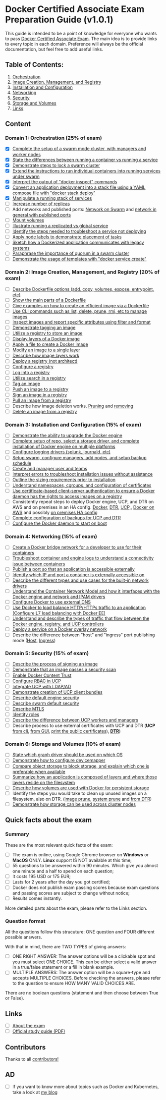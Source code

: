 # Docker Certified Associate Exam Preparation Guide (v1.0.1)

This guide is intended to be a point of knowledge for everyone who wants to pass [Docker Certified Associate Exam](https://blog.docker.com/2017/09/introducing-docker-global-professional-certification-program/). The main idea is to provide links to every topic in each domain. Preference will always be the official documentation, but feel free to add useful links.

## Table of Contents:
1. [Orchestration](https://github.com/Evalle/DCA/blob/master/README.md#domain-1-orchestration-25-of-exam)
2. [Image Creation, Management, and Registry](https://github.com/Evalle/DCA/blob/master/README.md#domain-2-image-creation-management-and-registry-20-of-exam)
3. [Installation and Configuration](https://github.com/Evalle/DCA/blob/master/README.md#domain-3-installation-and-configuration-15-of-exam)
4. [Networking](https://github.com/Evalle/DCA/blob/master/README.md#domain-4-networking-15-of-exam)
5. [Security](https://github.com/Evalle/DCA/blob/master/README.md#domain-5-security-15-of-exam)
6. [Storage and Volumes](https://github.com/Evalle/DCA/blob/master/README.md#domain-6-storage-and-volumes-10-of-exam)
7. [Links](https://github.com/evalle/dca#links)

## Content

### Domain 1: Orchestration (25% of exam)
- [x] [Complete the setup of a swarm mode cluster, with managers and worker nodes](https://docs.docker.com/engine/swarm/swarm-tutorial/create-swarm/)
- [x] [State the differences between running a container vs running a service](https://stackoverflow.com/a/43408904)
- [x] [Demonstrate steps to lock a swarm cluster](https://docs.docker.com/engine/swarm/swarm_manager_locking/)
- [x] [Extend the instructions to run individual containers into running services under swarm](https://docs.docker.com/engine/swarm/swarm-tutorial/deploy-service/)
- [x] [Interpret the output of "docker inspect" commands](https://docs.docker.com/engine/swarm/swarm-tutorial/inspect-service/)
- [x] [Convert an application deployment into a stack file using a YAML compose file with
"docker stack deploy"](https://docs.docker.com/engine/reference/commandline/stack_deploy/)
- [x] [Manipulate a running stack of services](https://docs.docker.com/engine/reference/commandline/stack_services/#related-commands)
- [ ] [Increase number of replicas](https://docs.docker.com/engine/reference/commandline/service_scale/)
- [ ] Add networks and published ports: [Network on Swarm](https://docs.docker.com/v17.09/engine/swarm/networking/) and [network in general with published ports](https://docs.docker.com/network/)
- [ ] [Mount volumes](https://docs.docker.com/storage/volumes/)
- [ ] [Illustrate running a replicated vs global service](https://docs.docker.com/engine/swarm/how-swarm-mode-works/services/#replicated-and-global-services)
- [ ] [Identify the steps needed to troubleshoot a service not deploying](https://success.docker.com/article/swarm-troubleshooting-methodology)
- [ ] [Apply node labels to demonstrate placement of tasks](https://docs.docker.com/engine/reference/commandline/node_update/)
- [ ] [Sketch how a Dockerized application communicates with legacy systems](https://docs.docker.com/config/containers/container-networking/)
- [ ] [Paraphrase the importance of quorum in a swarm cluster](https://docs.docker.com/engine/swarm/raft/)
- [ ] [Demonstrate the usage of templates with "docker service create"](https://docs.docker.com/engine/reference/commandline/service_create/#create-services-using-templates)

### Domain 2: Image Creation, Management, and Registry (20% of exam)
- [ ] [Describe Dockerfile options (add, copy, volumes, expose, entrypoint, etc)](https://docs.docker.com/engine/reference/builder/#from)
- [ ] [Show the main parts of a Dockerfile](https://docs.docker.com/engine/reference/builder/#dockerfile-examples)
- [ ] [Give examples on how to create an efficient image via a Dockerfile](https://docs.docker.com/engine/userguide/eng-image/dockerfile_best-practices/)
- [ ] [Use CLI commands such as list, delete, prune, rmi, etc to manage images](https://docs.docker.com/engine/reference/commandline/image/#usage)
- [ ] [Inspect images and report specific attributes using filter and format](https://docs.docker.com/engine/reference/commandline/inspect/#extended-description)
- [ ] [Demonstrate tagging an image](https://docs.docker.com/engine/reference/commandline/tag/)
- [ ] [Utilize a registry to store an image](https://docs.docker.com/registry/deploying/#run-a-local-registry)
- [ ] [Display layers of a Docker image](https://docs.docker.com/engine/reference/commandline/image_history/)
- [ ] [Apply a file to create a Docker image](https://docs.docker.com/engine/reference/commandline/image_load/)
- [ ] [Modify an image to a single layer](https://docs.docker.com/develop/develop-images/dockerfile_best-practices/#minimize-the-number-of-layers)
- [ ] [Describe how image layers work](https://docs.docker.com/storage/storagedriver/#images-and-layers)
- [ ] [Deploy a registry (not architect)](https://docs.docker.com/registry/deploying/)
- [ ] [Configure a registry](https://docs.docker.com/registry/configuration/)
- [ ] [Log into a registry](https://docs.docker.com/engine/reference/commandline/login/#parent-command)
- [ ] [Utilize search in a registry](https://docs.docker.com/engine/reference/commandline/search/)
- [ ] [Tag an image](https://docs.docker.com/engine/reference/commandline/tag/)
- [ ] [Push an image to a registry](https://docs.docker.com/engine/reference/commandline/push/)
- [ ] [Sign an image in a registry](https://docs.docker.com/datacenter/dtr/2.4/guides/user/manage-images/sign-images/)
- [ ] [Pull an image from a registry](https://docs.docker.com/engine/reference/commandline/pull/)
- [ ] Describe how image deletion works. [Pruning](https://docs.docker.com/config/pruning/) and [removing](https://docs.docker.com/engine/reference/commandline/rmi/)
- [ ] [Delete an image from a registry](https://docs.docker.com/datacenter/dtr/2.0/repos-and-images/delete-an-image/)

### Domain 3: Installation and Configuration (15% of exam)
- [ ] [Demonstrate the ability to upgrade the Docker engine](https://docs.docker.com/install/linux/docker-ce/ubuntu/#upgrade-docker-engine---community)
- [ ] [Complete setup of repo, select a storage driver, and complete installation of Docker
engine on multiple platforms](https://docs.docker.com/install/)
- [ ] [Configure logging drivers (splunk, journald, etc)](https://docs.docker.com/config/containers/logging/configure/)
- [ ] [Setup swarm, configure managers, add nodes, and setup backup schedule](https://docs.docker.com/engine/swarm/admin_guide/)
- [ ] [Create and manager user and teams](https://docs.docker.com/datacenter/dtr/2.4/guides/admin/manage-users/create-and-manage-teams/)
- [ ] [Interpret errors to troubleshoot installation issues without assistance](https://docs.docker.com/config/daemon/#troubleshoot-the-daemon)
- [ ] [Outline the sizing requirements prior to installation](https://docs.docker.com/datacenter/ucp/2.2/guides/admin/install/system-requirements/#hardware-and-software-requirements)
- [ ] [Understand namespaces, cgroups, and configuration of certificates](https://docs.docker.com/engine/docker-overview/#namespaces)
- [ ] [Use certificate-based client-server authentication to ensure a Docker daemon has the
rights to access images on a registry](https://docs.docker.com/engine/security/certificates/)
- [ ] Consistently repeat steps to deploy Docker engine, UCP, and DTR on AWS and on
premises in an HA config. [Docker,](https://docs.docker.com/install/linux/docker-ce/ubuntu/) [DTR,](https://docs.docker.com/datacenter/dtr/2.3/guides/admin/install/) [UCP,](https://docs.docker.com/ee/ucp/), [Docker on AWS](https://docs.docker.com/docker-for-aws/) and possibly [on premises HA config](https://docs.docker.com/engine/swarm/admin_guide/#add-manager-nodes-for-fault-tolerance)
- [ ] [Complete configuration of backups for UCP and DTR](https://docs.docker.com/datacenter/ucp/2.2/guides/admin/backups-and-disaster-recovery/)
- [ ] [Configure the Docker daemon to start on boot](https://docs.docker.com/install/linux/linux-postinstall/)

### Domain 4: Networking (15% of exam)
- [ ] [Create a Docker bridge network for a developer to use for their containers](https://docs.docker.com/network/network-tutorial-standalone/)
- [ ] [Troubleshoot container and engine logs to understand a connectivity issue between
containers](https://success.docker.com/article/troubleshooting-container-networking)
- [ ] [Publish a port so that an application is accessible externally](https://github.com/wsargent/docker-cheat-sheet#exposing-ports)
- [ ] [Identify which IP and port a container is externally accessible on](https://docs.docker.com/engine/reference/commandline/port/#examples)
- [ ] [Describe the different types and use cases for the built-in network drivers](https://blog.docker.com/2016/12/understanding-docker-networking-drivers-use-cases/)
- [ ] [Understand the Container Network Model and how it interfaces with the Docker engine
and network and IPAM drivers](https://success.docker.com/article/networking/)
- [ ] [Configure Docker to use external DNS](https://gist.github.com/Evalle/7b21e0357c137875a03480428a7d6bf6)
- [ ] [Use Docker to load balance HTTP/HTTPs traffic to an application (Configure L7 load
balancing with Docker EE)](https://docs.docker.com/datacenter/ucp/2.2/guides/admin/configure/use-a-load-balancer/#configuration-examples)
- [ ] [Understand and describe the types of traffic that flow between the Docker engine,
registry, and UCP controllers](https://success.docker.com/article/networking/)
- [ ] [Deploy a service on a Docker overlay network](https://docs.docker.com/network/overlay/)
- [ ] Describe the difference between "host" and "ingress" port publishing mode ([Host](https://docs.docker.com/engine/swarm/services/#publish-a-services-ports-directly-on-the-swarm-node), [Ingress](https://docs.docker.com/engine/swarm/ingress/))

### Domain 5: Security (15% of exam)
- [ ] [Describe the process of signing an image](https://docs.docker.com/engine/security/trust/content_trust/#push-trusted-content)
- [ ] [Demonstrate that an image passes a security scan](https://docs.docker.com/datacenter/dtr/2.5/guides/admin/configure/set-up-vulnerability-scans/)
- [ ] [Enable Docker Content Trust](https://docs.docker.com/engine/security/trust/content_trust/)
- [ ] [Configure RBAC in UCP](https://docs.docker.com/datacenter/ucp/2.2/guides/access-control/)
- [ ] [Integrate UCP with LDAP/AD](https://docs.docker.com/datacenter/ucp/2.2/guides/admin/configure/external-auth/)
- [ ] [Demonstrate creation of UCP client bundles](https://blog.docker.com/2017/09/get-familiar-docker-enterprise-edition-client-bundles/)
- [ ] [Describe default engine security](https://docs.docker.com/engine/security/security/)
- [ ] [Describe swarm default security](https://docs.docker.com/engine/swarm/how-swarm-mode-works/pki/)
- [ ] [Describe MTLS](https://diogomonica.com/2017/01/11/hitless-tls-certificate-rotation-in-go/)
- [ ] [Identity roles](https://docs.docker.com/datacenter/ucp/2.2/guides/access-control/permission-levels/#roles)
- [ ] [Describe the difference between UCP workers and managers](https://docs.docker.com/datacenter/ucp/2.2/guides/architecture/)
- [ ] Describe process to use external certificates with UCP and DTR (**UCP** [from cli](https://success.docker.com/article/how-do-i-provide-an-externally-generated-security-certificate-during-the-ucp-command-line-installation), [from GUI](https://docs.docker.com/ee/ucp/admin/configure/use-your-own-tls-certificates/#configure-ucp-to-use-your-own-tls-certificates-and-keys), [print the public certificates](https://docs.docker.com/datacenter/ucp/3.0/reference/cli/dump-certs/)), [**DTR**](https://docs.docker.com/ee/dtr/admin/configure/use-your-own-tls-certificates/))

### Domain 6: Storage and Volumes (10% of exam)
- [ ] [State which graph driver should be used on which OS](https://docs.docker.com/storage/storagedriver/select-storage-driver/)
- [ ] [Demonstrate how to configure devicemapper](https://docs.docker.com/storage/storagedriver/device-mapper-driver/#configure-docker-with-the-devicemapper-storage-driver)
- [ ] [Compare object storage to block storage, and explain which one is preferable when
available](https://rancher.com/block-object-file-storage-containers/)
- [ ] [Summarize how an application is composed of layers and where those layers reside on
the filesystem](https://docs.docker.com/storage/storagedriver/#images-and-layers)
- [ ] [Describe how volumes are used with Docker for persistent storage](https://docs.docker.com/storage/volumes/)
- [ ] Identify the steps you would take to clean up unused images on a filesystem, also on DTR.
([image prune](https://docs.docker.com/engine/reference/commandline/image_prune/), [system prune](https://docs.docker.com/engine/reference/commandline/system_prune/) and [from DTR](https://docs.docker.com/ee/dtr/user/manage-images/delete-images/))
- [ ] [Demonstrate how storage can be used across cluster nodes](https://docs.docker.com/engine/extend/legacy_plugins/#volume-plugins)

## Quick facts about the exam

  ### Summary
  These are the most relevant quick facts of the exam:

  - [ ] The exam is online, using Google Chrome browser on <B>Windows</B> or <B>MacOS</B> ONLY. <B>Linux</B> support IS NOT available at this time;
  - [ ] 55 questions to be answered within 90 minutes. Which give you almost one minute and a half to spend on each question;
  - [ ] It costs 195 USD or 175 EUR;
  - [ ] Lasts for 2 years after the day you got certified;
  - [ ] Docker does not publish exam passing scores because exam questions and passing scores are subject to change without notice;
  - [ ] Results comes instantly.

  More detailed parts about the exam, please refer to the Links section.

  ### Question format

  All the questions follow this strucuture: ONE question and FOUR different possible answers.

  With that in mind, there are TWO TYPES of giving answers:
  - [ ] ONE RIGHT ANSWER: The answer options will be a clickable spot and you must select ONE CHOICE. This can be either select a valid answer in a true/false statement or a fill in blank example.
  - [ ] MULTIPLE ANSWERS: The answer option will be a square-type and accepts MULTIPLE CHOICES. Before checking the answers, please refer to the question to ensure HOW MANY VALID CHOICES ARE.

  There are no boolean questions (statement and then choose between True or False).

## Links

- [ ] [About the exam](https://success.docker.com/Certification)
- [ ] [Official study guide (PDF)](https://docker.cdn.prismic.io/docker%2Fa2d454ff-b2eb-4e9f-af0e-533759119eee_dca+study+guide+v1.0.1.pdf)

## Contributors

Thanks to all [contributors!](https://github.com/Evalle/DCA/graphs/contributors)

## AD
- [ ] If you want to know more about topics such as Docker and Kubernetes, take a look at [my blog](https://evalle.xyz/posts/)

